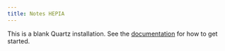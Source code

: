 ```yaml
---
title: Notes HEPIA
---
```


This is a blank Quartz installation.
See the [documentation](https://quartz.jzhao.xyz) for how to get started.
